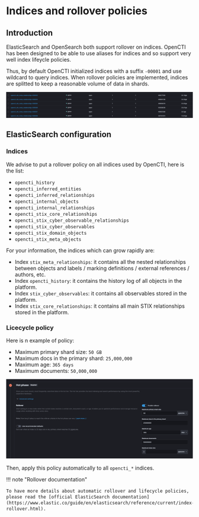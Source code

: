 # Indices and rollover policies

## Introduction

ElasticSearch and OpenSearch both support rollover on indices. OpenCTI has been designed to be able to use aliases for indices and so support very well index lifeycle policies.

Thus, by default OpenCTI initialized indices with a suffix `-00001` and use wildcard to query indices. When rollover policies are implemented, indices are splitted to keep a reasonable volume of data in shards.

![Indices](assets/indices.png)

## ElasticSearch configuration

### Indices

We advise to put a rollover policy on all indices used by OpenCTI, here is the list:

* `opencti_history`
* `opencti_inferred_entities`
* `opencti_inferred_relationships`
* `opencti_internal_objects`
* `opencti_internal_relationships`
* `opencti_stix_core_relationships`
* `opencti_stix_cyber_observable_relationships`
* `opencti_stix_cyber_observables`
* `opencti_stix_domain_objects`
* `opencti_stix_meta_objects`

For your information, the indices which can grow rapidly are:

* Index `stix_meta_relationships`: it contains all the nested relationships between objects and labels / marking definitions / external references / authors, etc.
* Index `opencti_history`: it contains the history log of all objects in the platform.
* Index `stix_cyber_observables`: it contains all observables stored in the platform.
* Index `stix_core_relationships`: it contains all main STIX relationships stored in the platform.

### Licecycle policy

Here is n example of policy:

* Maximum primary shard size: `50 GB`
* Maximum docs in the primary shard: `25,000,000`
* Maximum age: `365 days`
* Maximum documents: `50,000,000`

![Rollover](assets/rollover.png)

Then, apply this policy automatically to all `opencti_*` indices.

!!! note "Rollover documentation"
    
    To have more details about automatic rollover and lifecycle policies, please read the [official ElasticSearch documentation](https://www.elastic.co/guide/en/elasticsearch/reference/current/index-rollover.html).